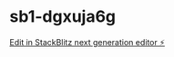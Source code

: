 # sb1-dgxuja6g

[Edit in StackBlitz next generation editor ⚡️](https://stackblitz.com/~/github.com/CezarPraxe/sb1-dgxuja6g)
